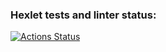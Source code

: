 ### Hexlet tests and linter status:
[![Actions Status](https://github.com/leovas1972/frontend-project-46/workflows/hexlet-check/badge.svg)](https://github.com/leovas1972/frontend-project-46/actions)